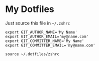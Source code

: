 My Dotfiles
===========

Just source this file in `~/.zshrc`

```
export GIT_AUTHOR_NAME='My Name'
export GIT_AUTHOR_EMAIL='my@name.com'
export GIT_COMMITTER_NAME='My Name'
export GIT_COMMITTER_EMAIL='my@name.com'

source ~/.dotfiles/zshrc
```

